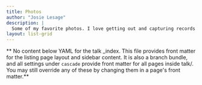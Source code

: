 ```yaml
---
title: Photos
author: "Josie Lesage"
description: |
  Some of my favorite photos. I love getting out and capturing records of local biodiversity - you can find more of my photography on (iNaturalist)[https://www.inaturalist.org/observations?place_id=any&user_id=castillejajosie&verifiable=any]. 
layout: list-grid
---
```


** No content below YAML for the talk _index. This file provides front matter for the listing page layout and sidebar content. It is also a branch bundle, and all settings under `cascade` provide front matter for all pages inside talk/. You may still override any of these by changing them in a page's front matter.**
